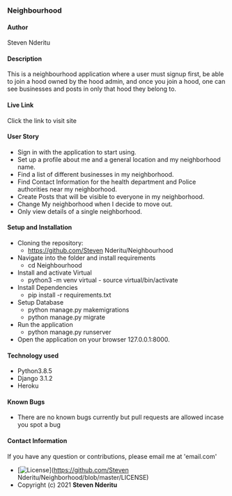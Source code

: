 ### Neighbourhood 

#### Author
Steven Nderitu
#### Description
This is a neighbourhood application where a user must signup first, be able to join a hood owned by the hood admin, and once you join a hood, one can see businesses and posts in only that hood they belong to.

#### Live Link
Click the link to visit site

#### User Story
* Sign in with the application to start using.
* Set up a profile about me and a general location and my neighborhood name.
* Find a list of different businesses in my neighborhood.
* Find Contact Information for the health department and Police authorities near my neighborhood.
* Create Posts that will be visible to everyone in my neighborhood.
* Change My neighborhood when I decide to move out.
* Only view details of a single neighborhood.

#### Setup and Installation
* Cloning the repository:
    * https://github.com/Steven Nderitu/Neighbourhood
* Navigate into the folder and install requirements
    * cd Neighbourhood
* Install and activate Virtual
    * python3 -m venv virtual - source virtual/bin/activate 
* Install Dependencies
    * pip install -r requirements.txt 
* Setup Database
    * python manage.py makemigrations
    * python manage.py migrate 
* Run the application
    * python manage.py runserver 
* Open the application on your browser 127.0.0.1:8000.

#### Technology used
* Python3.8.5
* Django 3.1.2
* Heroku

#### Known Bugs
* There are no known bugs currently but pull requests are allowed incase you spot a bug

#### Contact Information
If you have any question or contributions, please email me at 'email.com'


* [![License](https://img.shields.io/packagist/l/loopline-systems/closeio-api-wrapper.svg)](https://github.com/Steven Nderitu/Neighborhood/blob/master/LICENSE)  
* Copyright (c) 2021 **Steven Nderitu**
  
  
